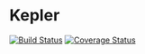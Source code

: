 # Kepler

[![Build Status](https://travis-ci.org/iot-uca/Kepler.svg?branch=master)](https://travis-ci.org/iot-uca/Kepler)
[![Coverage Status](https://coveralls.io/repos/github/iot-uca/Kepler/badge.svg?branch=master)](https://coveralls.io/github/iot-uca/Kepler?branch=master)
